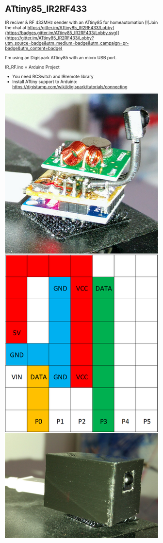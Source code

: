# ATtiny85_IR2RF433
IR reciver &amp; RF 433MHz sender with an ATtiny85 for homeautomation
[![Join the chat at https://gitter.im/ATtiny85_IR2RF433/Lobby](https://badges.gitter.im/ATtiny85_IR2RF433/Lobby.svg)](https://gitter.im/ATtiny85_IR2RF433/Lobby?utm_source=badge&utm_medium=badge&utm_campaign=pr-badge&utm_content=badge)

I'm using an Digispark ATtiny85 with an micro USB port.

IR_RF.ino = Arduino Project
- You need RCSwitch and IRremote library
- Install ATtiny support to Arduino: https://digistump.com/wiki/digispark/tutorials/connecting

![My image](https://raw.githubusercontent.com/Eistee82/ATtiny85_IR2RF433/master/IR_RF.jpg)
![My image](https://raw.githubusercontent.com/Eistee82/ATtiny85_IR2RF433/master/hole%20circuit%20board.png)
![My image](https://raw.githubusercontent.com/Eistee82/ATtiny85_IR2RF433/master/case.jpg)
